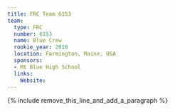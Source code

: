 ```yaml
---
title: FRC Team 6153
team:
  type: FRC
  number: 6153
  name: Blue Crew
  rookie_year: 2016
  location: Farmington, Maine, USA
  sponsors:
  - Mt Blue High School
  links:
    Website:
---
```


{% include remove_this_line_and_add_a_paragraph %}